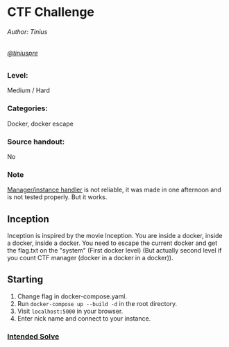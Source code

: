 # CTF Challenge
###### Author: Tinius
###### [@tiniuspre](https://github.com/tiniuspre)

### Level:
Medium / Hard

### Categories:
Docker, docker escape

### Source handout:
No

### Note
[Manager/instance handler](ManagerReadme.md) is not reliable, it was made in one afternoon and is not tested properly. But it works.


## Inception
Inception is inspired by the movie Inception. You are inside a docker, inside a docker, inside a docker. You need to escape the current docker and get the flag.txt on the "system" (First docker level) (But actually second level if you count CTF manager (docker in a docker in a docker)).


## Starting
1. Change flag in docker-compose.yaml.
2. Run `docker-compose up --build -d` in the root directory.
3. Visit `localhost:5000` in your browser.
4. Enter nick name and connect to your instance.

### [Intended Solve](solve.md)